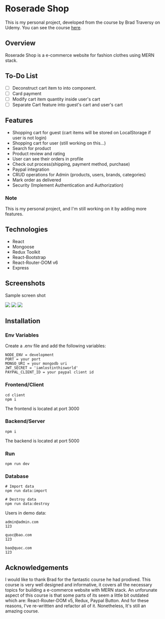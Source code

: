 # Roserade Shop

This is my personal project, developed from the course by Brad Traversy on Udemy. You can see the course [here](https://www.udemy.com/course/mern-ecommerce).

## Overview

Roserade Shop is a e-commerce website for fashion clothes using MERN stack.

## To-Do List

-   [ ] Deconstruct cart item to into component.
-   [ ] Card payment
-   [ ] Modify cart item quantity inside user's cart
-   [ ] Separate Cart feature into guest's cart and user's cart

## Features

-   Shopping cart for guest (cart items will be stored on LocalStorage if user is not login)
-   Shopping cart for user (still working on this...)
-   Search for product
-   Product review and rating
-   User can see their orders in profile
-   Check out process(shipping, payment method, purchase)
-   Paypal integration
-   CRUD operations for Admin (products, users, brands, categories)
-   Mark order as delivered
-   Security (Implement Authentication and Authorization)

### Note

This is my personal project, and I'm still working on it by adding more features.

## Technologies

-   React
-   Mongoose
-   Redux Toolkit
-   React-Bootstrap
-   React-Router-DOM v6
-   Express

## Screenshots

Sample screen shot

![](https://i.imgur.com/TiFKjUk.png)
![](https://i.imgur.com/LNHNq13.png)
![](https://i.imgur.com/Sf9GL7B.png)

## Installation

### Env Variables

Create a .env file and add the following variables:

```
NODE_ENV = development
PORT = your port
MONGO_URI = your mongodb uri
JWT_SECRET = 'iamlostinthisworld'
PAYPAL_CLIENT_ID = your paypal client id
```

### Frontend/Client

```
cd client
npm i
```

The frontend is located at port 3000

### Backend/Server

```
npm i
```

The backend is located at port 5000

### Run

```
npm run dev
```

### Database

```
# Import data
npm run data:import

# Destroy data
npm run data:destroy
```

Users in demo data:

```
admin@admin.com
123

quoc@bao.com
123

bao@quoc.com
123
```

## Acknowledgements

I would like to thank Brad for the fantastic course he had prodived. This course is very well designed and informative, it covers all the necessary topics for building a e-commerce website with MERN stack. An unforunate aspect of this course is that some parts of its seem a little bit outdated which are: React-Router-DOM v5, Redux, Paypal Button. And for these reasons, I've re-writtten and refactor all of it. Nonetheless, It's still an amazing course.
